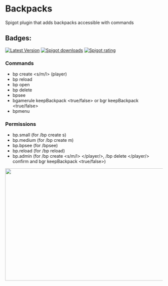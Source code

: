 # Backpacks
Spigot plugin that adds backpacks accessible with commands
## Badges:
[![Latest Version](https://img.shields.io/badge/Latest%20Version-1.4.0-brightgreen)](https://github.com/IBMESP/Backpacks/releases/latest)
<a href="https://www.spigotmc.org/resources/99840/"><img src="https://img.shields.io/spiget/downloads/99840?label=Spigot%20Downloads" alt="Spigot downloads"></a>
<a href="https://www.spigotmc.org/resources/99840/"><img src="https://img.shields.io/spiget/rating/99840?label=Spigot%20Rating" alt="Spigot rating"></a>
### Commands
- bp create <s/m/l> (player)
- bp reload
- bp open
- bp delete
- bpsee <player>
- bgamerule keepBackpack <true/false> or bgr keepBackpack <true/false>
- bpmenu
  
### Permissions
- bp.small (for /bp create s)
- bp.medium (for /bp create m)
- bp.bpsee (for /bpsee)
- bp.reload (for /bp reload)
- bp.admin (for /bp create <s/m/l> </player/>, /bp delete </player/> confirm and bgr keepBackpack <true/false>)
<p><strong><img src="https://bstats.org/signatures/bukkit/Backpacks%20-%20by%20Ib.svg" alt="" width="640" height="360" /></strong></p>
  
